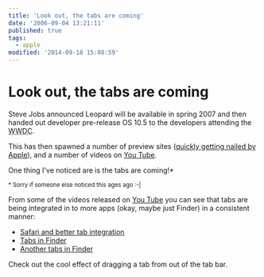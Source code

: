 ```yaml
---
title: 'Look out, the tabs are coming'
date: '2006-09-04 13:21:11'
published: true
tags:
  - apple
modified: '2014-09-18 15:08:59'
---
```

# Look out, the tabs are coming

Steve Jobs announced Leopard will be available in spring 2007 and then handed out developer pre-release OS 10.5 to the developers attending the <abbr title="World Wide Developers Conference">WWDC</abbr>.

This has then spawned a number of preview sites ([quickly getting nailed by Apple](http://www.crunchnotes.com/?p=268)), and a number of videos on [You Tube](http://youtube.com).

One thing I've noticed are is the tabs are coming!*

<small>* Sorry if someone else noticed this ages ago :-|</small>


<!--more-->

From some of the videos released on [You Tube](http://youtube.com) you can see that tabs are being integrated in to more apps (okay, maybe just Finder) in a consistent manner:

* [Safari and better tab integration](http://youtube.com/watch?v=j2WY3inouhw)
* [Tabs in Finder](http://youtube.com/watch?v=M3pdxJ_mKII)
* [Another tabs in Finder](http://youtube.com/watch?v=hC5ahdZe7Yo)

Check out the cool effect of dragging a tab from out of the tab bar.
